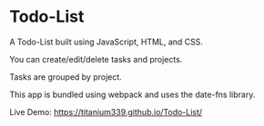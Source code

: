 # Todo-List

A Todo-List built using JavaScript, HTML, and CSS.

You can create/edit/delete tasks and projects.

Tasks are grouped by project.

This app is bundled using webpack and uses the date-fns library.

Live Demo: https://titanium339.github.io/Todo-List/

